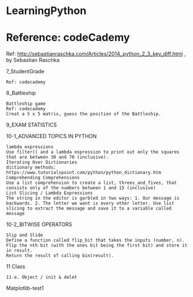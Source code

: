 # LearningPython
# Reference: codeCademy
Ref: http://sebastianraschka.com/Articles/2014_python_2_3_key_diff.html , by Sebastian Raschka

7_StudentGrade

    Ref: codecademy
  
8_Battleship

    Battleship game
    Ref: codecademy
    Creat a 5 x 5 matrix, guess the position of the Battleship.

9_EXAM STATISTICS

10-1_ADVANCED TOPICS IN PYTHON

    lambda expressions
    Use filter() and a lambda expression to print out only the squares that are between 30 and 70 (inclusive).
    Iterating Over Dictionaries
    dictionary methods: https://www.tutorialspoint.com/python/python_dictionary.htm
    Comprehending Comprehensions
    Use a list comprehension to create a list, threes_and_fives, that consists only of the numbers between 1 and 15 (inclusive) 
    List Slicing / Lambda Expressions
    The string in the editor is garbled in two ways: 1. Our message is backwards. 2. The letter we want is every other letter. Use list slicing to extract the message and save it to a variable called message

10-2_BITWISE OPERATORS

    Slip and Slide
    Define a function called flip_bit that takes the inputs (number, n).
    Flip the nth bit (with the ones bit being the first bit) and store it in result.
    Return the result of calling bin(result).

11 Class
  
    11-a. Object / init & delet
    
Matplotlib-test1
